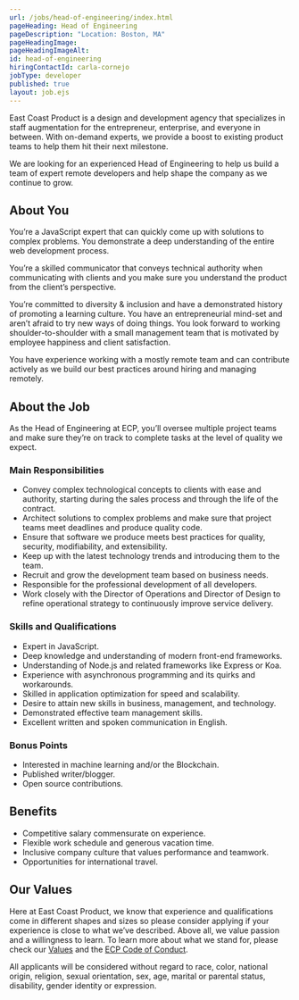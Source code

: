 ```yaml
---
url: /jobs/head-of-engineering/index.html
pageHeading: Head of Engineering
pageDescription: "Location: Boston, MA"
pageHeadingImage:
pageHeadingImageAlt:
id: head-of-engineering
hiringContactId: carla-cornejo
jobType: developer
published: true
layout: job.ejs
---
```


<p>East Coast Product is a design and development agency that specializes in staff augmentation for the entrepreneur, enterprise, and everyone in between. With on-demand experts, we provide a boost to existing product teams to help them hit their next milestone.</p>

<p>We are looking for an experienced Head of Engineering to help us build a team of expert remote developers and help shape the company as we continue to grow.</p>

<h2 class="text-heading-two">About You</h2>

<p>You’re a JavaScript expert that can quickly come up with solutions to complex problems. You demonstrate a deep understanding of the entire web development process.</p>

<p>You’re a skilled communicator that conveys technical authority when communicating with clients and you make sure you understand the product from the client’s perspective.</p>

<p>You’re committed to diversity & inclusion and have a demonstrated history of promoting a learning culture. You have an entrepreneurial mind-set and aren’t afraid to try new ways of doing things. You look forward to working shoulder-to-shoulder with a small management team that is motivated by employee happiness and client satisfaction.</p>

<p>You have experience working with a mostly remote team and can contribute actively as we build our best practices around hiring and managing remotely.</p>

<h2 class="text-heading-two">About the Job</h2>

<p>As the Head of Engineering at ECP, you’ll oversee multiple project teams and make sure they’re on track to complete tasks at the level of quality we expect.</p>

<h3 class="text-heading-three">Main Responsibilities</h3>

<ul>
  <li>Convey complex technological concepts to clients with ease and authority, starting during the sales process and through the life of the contract.</li>
  <li>Architect solutions to complex problems and make sure that project teams meet deadlines and produce quality code.</li>
  <li>Ensure that software we produce meets best practices for quality, security, modifiability, and extensibility.</li>
  <li>Keep up with the latest technology trends and introducing them to the team.</li>
  <li>Recruit and grow the development team based on business needs.</li>
  <li>Responsible for the professional development of all developers.</li>
  <li>Work closely with the Director of Operations and Director of Design to refine operational strategy to continuously improve service delivery.</li>
</ul>

<h3 class="text-heading-three">Skills and Qualifications</h3>

<ul>
  <li>Expert in JavaScript.</li>
  <li>Deep knowledge and understanding of modern front-end frameworks.</li>
  <li>Understanding of Node.js and related frameworks like Express or Koa.</li>
  <li>Experience with asynchronous programming and its quirks and workarounds.</li>
  <li>Skilled in application optimization for speed and scalability.</li>
  <li>Desire to attain new skills in business, management, and technology.</li>
  <li>Demonstrated effective team management skills.</li>
  <li>Excellent written and spoken communication in English.</li>
</ul>

<h3 class="text-heading-three">Bonus Points</h3>

<ul>
  <li>Interested in machine learning and/or the Blockchain.</li>
  <li>Published writer/blogger.</li>
  <li>Open source contributions.</li>
</ul>

<h2 class="text-heading-two">Benefits</h2>

<ul>
  <li>Competitive salary commensurate on experience.</li>
  <li>Flexible work schedule and generous vacation time.</li>
  <li>Inclusive company culture that values performance and teamwork.</li>
  <li>Opportunities for international travel.</li>
</ul>

<h2 class="text-heading-two">Our Values</h2>

<p>Here at East Coast Product, we know that experience and qualifications come in different shapes and sizes so please consider applying if your experience is close to what we’ve described. Above all, we value passion and a willingness to learn. To learn more about what we stand for, please check our <a href="/about/#values">Values</a> and the <a href="/code-of-conduct">ECP Code of Conduct</a>.</p>

<p>All applicants will be considered without regard to race, color, national origin, religion, sexual orientation, sex, age, marital or parental status, disability, gender identity or expression.</p>
